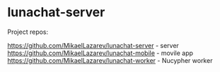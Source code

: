 # lunachat-server

Project repos:

https://github.com/MikaelLazarev/lunachat-server - server
https://github.com/MikaelLazarev/lunachat-mobile - movile app
https://github.com/MikaelLazarev/lunachat-worker - Nucypher worker
